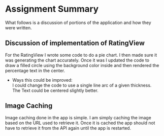 # Assignment Summary

What follows is a discussion of portions of the application and how they were written.   

## Discussion of implementation of RatingView
For the RatingView I wrote some code to do a pie chart.  I then made sure it was generating the chart accurately.   Once it was I updated the code to draw a filled circle using the background color inside and then rendered the percentage text in the center.

- Ways this could be improved:  
I could change the code to use a single line arc of a given thickness. 
The Text could be centered slightly better.

## Image Caching
Image caching done in the app is simple.  I am simply caching the image based on the URL used to retrieve it.  Once it is cached the app should not have to retrieve it from the API again until the app is restarted.